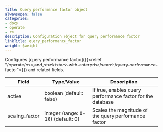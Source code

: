 ```yaml
---
Title: Query performance factor object
alwaysopen: false
categories:
- docs
- operate
- rs
description: Configuration object for query performance factor
linkTitle: query_performance_factor
weight: $weight
---
```


Configures [query performance factor]({{<relref "/operate/oss_and_stack/stack-with-enterprise/search/query-performance-factor">}}) and related fields.

| Field | Type/Value | Description |
|-------|------------|-------------|
| active | boolean (default: false) | If true, enables query performance factor for the database |
| scaling_factor | integer (range: 0-16) (default: 0) | Scales the magnitude of the query performance factor |

